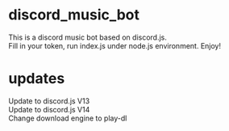 # discord_music_bot
This is a discord music bot based on discord.js.<br>
Fill in your token, run index.js under node.js environment. Enjoy!
# updates
Update to discord.js V13<br>
Update to discord.js V14<br>
Change download engine to play-dl
